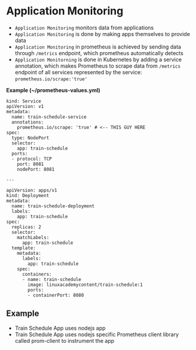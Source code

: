 # Application Monitoring

- `Application Monitoring` monitors data from applications
- `Application Monitoring` is done by making apps themselves to provide data
- `Application Monitoring` in prometheus is achieved by sending data through `/metrics` endpoint, which prometheus automatically detects
- `Application Monitorning` is done in Kubernetes by adding a service annotation, which makes Prometheus to scrape data from `/metrics` endpoint of all services represented by the service: `prometheus.io/scrape:'true'`

**Example (~/prometheus-values.yml)**
```
kind: Service
apiVersion: v1
metadata:
  name: train-schedule-service
  annotations:
    prometheus.io/scrape: 'true' # <-- THIS GUY HERE
spec:
  type: NodePort
  selector:
    app: train-schedule
  ports:
  - protocol: TCP
    port: 8081
    nodePort: 8081

---

apiVersion: apps/v1
kind: Deployment
metadata:
  name: train-schedule-deployment
  labels:
    app: train-schedule
spec:
  replicas: 2
  selector:
    matchLabels:
      app: train-schedule
  template:
    metadata:
      labels:
        app: train-schedule
    spec:
      containers:
      - name: train-schedule
        image: linuxacademycontent/train-schedule:1
        ports:
        - containerPort: 8080

```

## Example

- Train Schedule App uses nodejs app
- Train Schedule App uses nodejs specific Prometheus client library called prom-client to instrument the app

